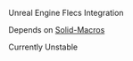 Unreal Engine Flecs Integration

Depends on [Solid-Macros](https://github.com/Reddy-dev/Solid-Macros)

Currently Unstable
